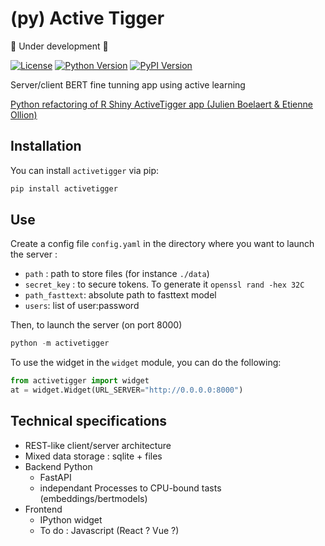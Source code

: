# (py) Active Tigger

🚧 Under development 🚧

[![License](https://img.shields.io/badge/license-MIT-blue.svg)](https://github.com/emilienschultz/pyactivetigger/blob/main/LICENSE)
[![Python Version](https://img.shields.io/badge/python-3.11-blue)](https://www.python.org/downloads/)
[![PyPI Version](https://img.shields.io/pypi/v/activetigger)](https://pypi.org/project/activetigger/)

Server/client BERT fine tunning app using active learning

[Python refactoring of R Shiny ActiveTigger app (Julien Boelaert & Etienne Ollion)]( https://gitlab.univ-lille.fr/julien.boelaert/activetigger)


## Installation

You can install `activetigger` via pip:

```bash
pip install activetigger
```

## Use

Create a config file `config.yaml` in the directory where you want to launch the server :

- `path` : path to store files (for instance `./data`)
- `secret_key` : to secure tokens. To generate it `openssl rand -hex 32C`
- `path_fasttext`:  absolute path to fasttext model
- `users`: list of user:password

Then, to launch the server (on port 8000)

```python
python -m activetigger
```

To use the widget in the `widget` module, you can do the following:

```python
from activetigger import widget
at = widget.Widget(URL_SERVER="http://0.0.0.0:8000")
```

## Technical specifications

- REST-like client/server architecture
- Mixed data storage : sqlite + files
- Backend Python
    - FastAPI
    - independant Processes to CPU-bound tasts (embeddings/bertmodels)
- Frontend
    - IPython widget
    - To do : Javascript (React ? Vue ?)